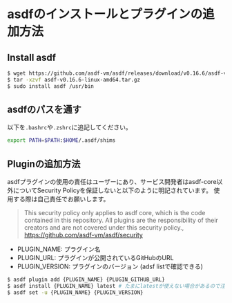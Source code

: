 # asdfのインストールとプラグインの追加方法

## Install asdf

```sh
$ wget https://github.com/asdf-vm/asdf/releases/download/v0.16.6/asdf-v0.16.6-linux-amd64.tar.gz
$ tar -xzvf asdf-v0.16.6-linux-amd64.tar.gz 
$ sudo install asdf /usr/bin
```

## asdfのパスを通す

以下を`.bashrc`や`.zshrc`に追記してください。

```sh
export PATH=$PATH:$HOME/.asdf/shims
```

## Pluginの追加方法

asdfプラグインの使用の責任はユーザーにあり、サービス開発者はasdf-core以外についてSecurity Policyを保証しないと以下のように明記されています。
使用する際は自己責任でお願いします。

> This security policy only applies to asdf core, which is the code contained in this repository. All plugins are the responsibility of their creators and are not covered under this security policy., https://github.com/asdf-vm/asdf/security


- PLUGIN_NAME: プラグイン名
- PLUGIN_URL: プラグインが公開されているGitHubのURL
- PLUGIN_VERSION: プラグインのバージョン (adsf listで確認できる)

```sh
$ asdf plugin add {PLUGIN_NAME} {PLUGIN_GITHUB_URL}
$ asdf install {PLUGIN_NAME} latest # たまにlatestが使えない場合があるので注意
$ asdf set -u {PLUGIN_NAME} {PLUGIN_VERSION}
```
